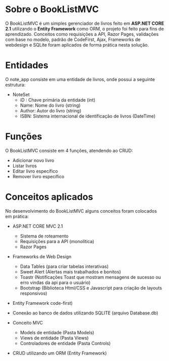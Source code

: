 # Sobre o BookListMVC

O BookListMVC é um simples gerenciador de livros feito em **ASP.NET CORE 2.1** utilizando o **Entity Framework** como ORM, o projeto foi feito para fins de aprendizado. Conceitos como requisições a API, Razor Pages, validações com base no modelo, padrão de CodeFirst, Ajax, Frameworks de webdesign e SQLite foram aplicados de forma prática nesta solução.

# Entidades
O note_app consiste em uma entidade de livros, onde possui a seguinte estrutura:

 - NoteSet
	 - iD : Chave primária da entidade (int)
	 - Name: Nome do livro (string)
	 - Author: Autor do livro (string)
	 - ISBN: Sistema internacional de identificação de livros (DateTime)

# Funções
O BookListMVC consiste em 4 funções, atendendo ao CRUD:

 - Adicionar novo livro
 - Listar livros
 - Editar livro específico
 - Remover livro específico

# Conceitos aplicados
No desenvolvimento do BookListMVC alguns conceitos foram colocados em prática:
	
 - ASP.NET CORE MVC 2.1
 	- Sistema de roteamento
	- Requisições para a API (monolítica)
	- Razor Pages

 - Frameworks de Web Design
 	- Data Tables (para criar tabelas interativas)
	- Sweet Alert (Alertas mais trabalhados e bonitos)
	- Toastr (Notificações Toast que mostram mensagens de sucesso ou erro vindas da api para o usuário)
	- Bootstrap (Biblioteca Html/CSS e Javascript para criação de layouts responsivos)
 - Entity Framework code-first)
 - Conexão ao banco de dados utilizando SQLITE (arquivo Database.db)
 - Conceito MVC
 	- Models de entidade (Pasta Models)
	- Views de entidade (Pasta Views)
 	- Controladores de entidade (Pasta Controls)
 - CRUD utilizando um ORM (Entity Framework)


